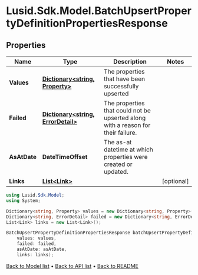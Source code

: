# Lusid.Sdk.Model.BatchUpsertPropertyDefinitionPropertiesResponse

## Properties

Name | Type | Description | Notes
------------ | ------------- | ------------- | -------------
**Values** | [**Dictionary&lt;string, Property&gt;**](Property.md) | The properties that have been successfully upserted | 
**Failed** | [**Dictionary&lt;string, ErrorDetail&gt;**](ErrorDetail.md) | The properties that could not be upserted along with a reason for their failure. | 
**AsAtDate** | **DateTimeOffset** | The as-at datetime at which properties were created or updated. | 
**Links** | [**List&lt;Link&gt;**](Link.md) |  | [optional] 

```csharp
using Lusid.Sdk.Model;
using System;

Dictionary<string, Property> values = new Dictionary<string, Property>();
Dictionary<string, ErrorDetail> failed = new Dictionary<string, ErrorDetail>();
List<Link> links = new List<Link>();

BatchUpsertPropertyDefinitionPropertiesResponse batchUpsertPropertyDefinitionPropertiesResponseInstance = new BatchUpsertPropertyDefinitionPropertiesResponse(
    values: values,
    failed: failed,
    asAtDate: asAtDate,
    links: links);
```

[Back to Model list](../README.md#documentation-for-models) &#8226; [Back to API list](../README.md#documentation-for-api-endpoints) &#8226; [Back to README](../README.md)
